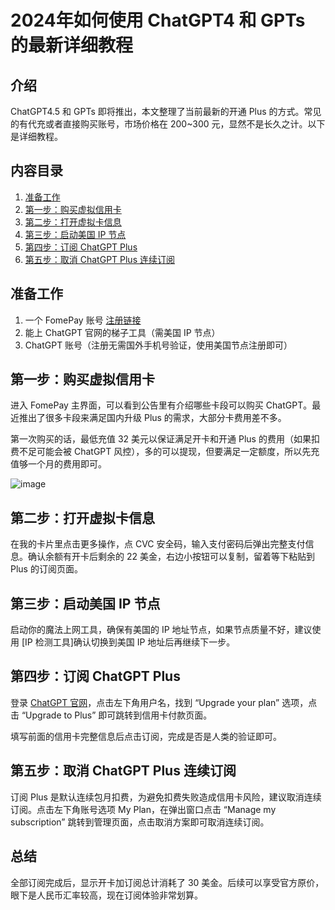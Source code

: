 # 2024年如何使用 ChatGPT4 和 GPTs 的最新详细教程

## 介绍
ChatGPT4.5 和 GPTs 即将推出，本文整理了当前最新的开通 Plus 的方式。常见的有代充或者直接购买账号，市场价格在 200~300 元，显然不是长久之计。以下是详细教程。

## 内容目录
1. [准备工作](#准备工作)
2. [第一步：购买虚拟信用卡](#第一步购买虚拟信用卡)
3. [第二步：打开虚拟卡信息](#第二步打开虚拟卡信息)
4. [第三步：启动美国 IP 节点](#第三步启动美国ip节点)
5. [第四步：订阅 ChatGPT Plus](#第四步订阅chatgpt-plus)
6. [第五步：取消 ChatGPT Plus 连续订阅](#第五步取消chatgpt-plus连续订阅)

## 准备工作
1. 一个 FomePay 账号 [注册链接](https://gpt.fomepay.com/#/pages/login/index?d=Q3DD80)
2. 能上 ChatGPT 官网的梯子工具（需美国 IP 节点）
3. ChatGPT 账号（注册无需国外手机号验证，使用美国节点注册即可）

## 第一步：购买虚拟信用卡
进入 FomePay 主界面，可以看到公告里有介绍哪些卡段可以购买 ChatGPT。最近推出了很多卡段来满足国内升级 Plus 的需求，大部分卡费用差不多。

第一次购买的话，最低充值 32 美元以保证满足开卡和开通 Plus 的费用（如果扣费不足可能会被 ChatGPT 风控），多的可以提现，但要满足一定额度，所以先充值够一个月的费用即可。

![image](https://github.com/pf4296720/GPT/assets/169972844/a79fef29-e784-42e9-8ee3-afd847de0a7f)

## 第二步：打开虚拟卡信息
在我的卡片里点击更多操作，点 CVC 安全码，输入支付密码后弹出完整支付信息。确认余额有开卡后剩余的 22 美金，右边小按钮可以复制，留着等下粘贴到 Plus 的订阅页面。

## 第三步：启动美国 IP 节点
启动你的魔法上网工具，确保有美国的 IP 地址节点，如果节点质量不好，建议使用 [IP 检测工具]确认切换到美国 IP 地址后再继续下一步。

## 第四步：订阅 ChatGPT Plus
登录 [ChatGPT 官网](https://chat.openai.com)，点击左下角用户名，找到 “Upgrade your plan” 选项，点击 “Upgrade to Plus” 即可跳转到信用卡付款页面。

填写前面的信用卡完整信息后点击订阅，完成是否是人类的验证即可。

## 第五步：取消 ChatGPT Plus 连续订阅
订阅 Plus 是默认连续包月扣费，为避免扣费失败造成信用卡风险，建议取消连续订阅。点击左下角账号选项 My Plan，在弹出窗口点击 “Manage my subscription” 跳转到管理页面，点击取消方案即可取消连续订阅。

## 总结
全部订阅完成后，显示开卡加订阅总计消耗了 30 美金。后续可以享受官方原价，眼下是人民币汇率较高，现在订阅体验非常划算。


